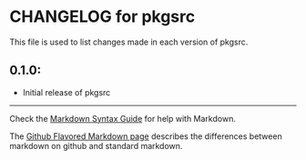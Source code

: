 # CHANGELOG for pkgsrc

This file is used to list changes made in each version of pkgsrc.

## 0.1.0:

* Initial release of pkgsrc

- - -
Check the [Markdown Syntax Guide](http://daringfireball.net/projects/markdown/syntax) for help with Markdown.

The [Github Flavored Markdown page](http://github.github.com/github-flavored-markdown/) describes the differences between markdown on github and standard markdown.
